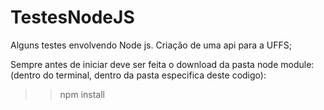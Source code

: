 # TestesNodeJS

Alguns testes envolvendo Node js.
Criação de uma api para a UFFS;

Sempre antes de iniciar deve ser feita o download da pasta node module:
(dentro do terminal, dentro da pasta especifica deste codigo):

> > npm install
